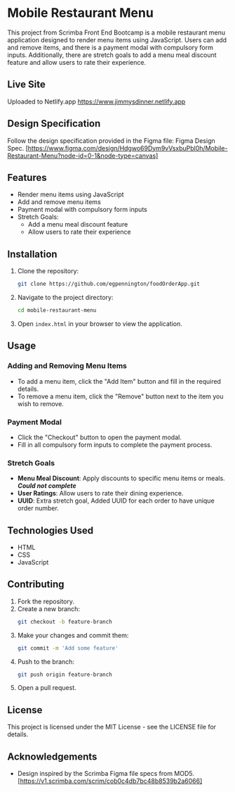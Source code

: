 # Mobile Restaurant Menu

This project from Scrimba Front End Bootcamp is a mobile restaurant menu application designed to render menu items using JavaScript. Users can add and remove items, and there is a payment modal with compulsory form inputs. Additionally, there are stretch goals to add a menu meal discount feature and allow users to rate their experience.

## Live Site
Uploaded to Netlify.app
https://www.jimmysdinner.netlify.app

## Design Specification

Follow the design specification provided in the Figma file: Figma Design Spec.
[https://www.figma.com/design/Hdgwo69Dym9vVsxbuPbl0h/Mobile-Restaurant-Menu?node-id=0-1&node-type=canvas]

## Features

- Render menu items using JavaScript
- Add and remove menu items
- Payment modal with compulsory form inputs
- Stretch Goals:
  - Add a menu meal discount feature
  - Allow users to rate their experience

## Installation

1. Clone the repository:
    ```bash
    git clone https://github.com/egpennington/foodOrderApp.git    
    ```
2. Navigate to the project directory:
    ```bash
    cd mobile-restaurant-menu
    ```
3. Open `index.html` in your browser to view the application.

## Usage

### Adding and Removing Menu Items

- To add a menu item, click the "Add Item" button and fill in the required details.
- To remove a menu item, click the "Remove" button next to the item you wish to remove.

### Payment Modal

- Click the "Checkout" button to open the payment modal.
- Fill in all compulsory form inputs to complete the payment process.

### Stretch Goals

- **Menu Meal Discount**: Apply discounts to specific menu items or meals.
     ***Could not complete***
- **User Ratings**: Allow users to rate their dining experience.
- **UUID**: Extra stretch goal, Added UUID for each order to have unique order number.

## Technologies Used

- HTML
- CSS
- JavaScript

## Contributing

1. Fork the repository.
2. Create a new branch:
    ```bash
    git checkout -b feature-branch
    ```
3. Make your changes and commit them:
    ```bash
    git commit -m 'Add some feature'
    ```
4. Push to the branch:
    ```bash
    git push origin feature-branch
    ```
5. Open a pull request.

## License

This project is licensed under the MIT License - see the LICENSE file for details.

## Acknowledgements

- Design inspired by the Scrimba Figma file specs from MOD5.
[https://v1.scrimba.com/scrim/cob0c4db7bc48b8539b2a6066]
